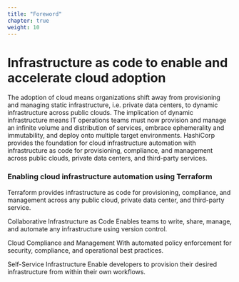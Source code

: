 ```yaml
---
title: "Foreword"
chapter: true
weight: 10
---
```


# Infrastructure as code to enable and accelerate cloud adoption

The adoption of cloud means organizations shift away from provisioning and managing static infrastructure, i.e. private data centers, to dynamic infrastructure across public clouds. The implication of dynamic infrastructure means IT operations teams must now provision and manage an infinite volume and distribution of services, embrace ephemerality and immutability, and deploy onto multiple target environments. HashiCorp provides the foundation for cloud infrastructure automation with infrastructure as code for provisioning, compliance, and management across public clouds, private data centers, and third-party services.

### Enabling cloud infrastructure automation using Terraform

Terraform provides infrastructure as code for provisioning, compliance, and management across any public cloud, private data center, and third-party service.

Collaborative Infrastructure as Code
Enables teams to write, share, manage, and automate any infrastructure using version control.

Cloud Compliance and Management
With automated policy enforcement for security, compliance, and operational best practices.

Self-Service Infrastructure
Enable developers to provision their desired infrastructure from within their own workflows.
